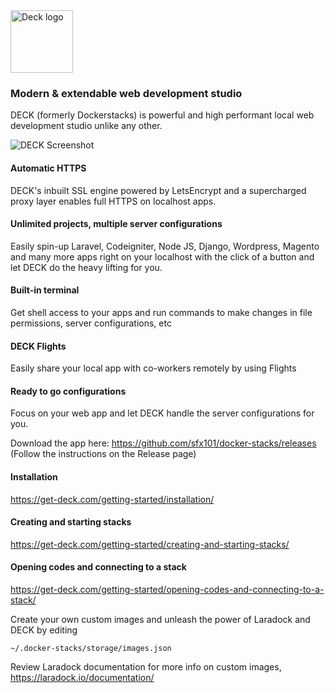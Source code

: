<img src="https://get-deck.com/wp-content/themes/sinatra/assets/images/d-logo-h5.jpg" alt="Deck logo" height="100"/>

### Modern & extendable web development studio

DECK (formerly Dockerstacks) is powerful and high performant local web development studio unlike any other.

![DECK Screenshot](https://get-deck.com/wp-content/uploads/2020/12/Screenshot-2020-12-13-at-2.22.50-PM.png)

#### Automatic HTTPS

DECK's inbuilt SSL engine powered by LetsEncrypt and a supercharged proxy layer enables full HTTPS on localhost apps.

#### Unlimited projects, multiple server configurations

Easily spin-up Laravel, Codeigniter, Node JS, Django, Wordpress, Magento
and many more apps right on your localhost with the click of a button
and let DECK do the heavy lifting for you.

#### Built-in terminal

Get shell access to your apps and run commands to make changes in file permissions, server configurations, etc

#### DECK Flights

Easily share your local app with co-workers remotely by using Flights

#### Ready to go configurations

Focus on your web app and let DECK handle the server configurations for you.

Download the app here: https://github.com/sfx101/docker-stacks/releases (Follow the instructions on the Release page)

#### Installation

https://get-deck.com/getting-started/installation/

#### Creating and starting stacks

https://get-deck.com/getting-started/creating-and-starting-stacks/

#### Opening codes and connecting to a stack

https://get-deck.com/getting-started/opening-codes-and-connecting-to-a-stack/


Create your own custom images and unleash the power of Laradock and DECK by editing

```
~/.docker-stacks/storage/images.json
```
Review Laradock documentation for more info on custom images, https://laradock.io/documentation/
